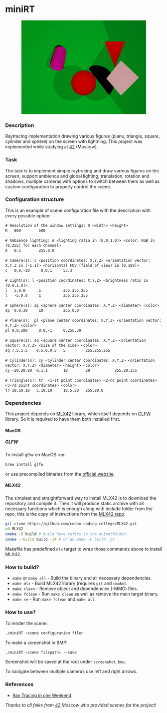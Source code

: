 # miniRT

<p align="center">
  <img width="400" height="300" src="./miniRT/screenshot.bmp">
</p>

### Description

Raytracing implementation drawing various figures (plane, triangle, square, cylinder and sphere) on the screen with lightning.
This project was implemented while studying at [42](https://42.fr) (Moscow).

### Task

The task is to implement simple raytracing and draw various figures on the screen, support ambience and global lighting, translation, rotation and shadows, multiple cameras with options to switch between them as well as custom configuration to properly control the scene.

### Configuration structure

This is an example of scene configuration file with the description with every possible option:

```
# Resolution of the window settings: R <width> <height>
R   800        600

# Ambience lighting: A <lighting ratio in [0.0,1.0]> <color: RGB in [0,255] for each channel>
A   0.5        255,0,0

# Camera(s): c <position coordinates: X,Y,Z> <orientation vector: X,Y,Z in [-1,1]> <horizontal FOV (field of view) in [0,180]>
c   0,0,-20     0,0,1     53.3

# Light(s): l <position coordinates: X,Y,Z> <brightness ratio in [0.0,1.0]>
l   5,0,0      1          255,255,255
l   -5,0,0     1          255,255,255

# Sphere(s): sp <sphere center coordinates: X,Y,Z> <diameter> <color>
sp  0,0,30     10         255,0,0

# Plane(s):  pl <plane center coordinates: X,Y,Z> <orientation vector: X,Y,Z> <color>
pl 0,0,100     0,0,-1     0,255,50

# Square(s): sq <square center coordinates: X,Y,Z> <orientation vector: X,Y,Z> <size of the side> <color>
sq 7.5,1,5    0.5,0,0.5   5         255,255,255

# Cylinder(s): cy <cylinder center coordinates: X,Y,Z> <orientation vector: X,Y,Z> <diameter> <height> <color> 
cy -20,20,80  0,1,1       10        20           255,20,255

# Triangle(s): tr  <1-st point coordinates> <2-nd point coordinates> <3-rd point coordinates> <color>
tr 10,10,10   5,10,10     10,5,20   255,20,0  
```

### Dependencies

This project depends on [MLX42](https://github.com/codam-coding-college/MLX42.git) library, which itself depends on [GLFW](https://www.glfw.org/) library. So it is required to have them both installed first.

#### MacOS

##### GLFW

To install glfw on MacOS run:

```bash
brew install glfw
``` 

or use precompiled binaries from the [official website](https://www.glfw.org/download.html).

##### MLX42

The simplest and straightforward way to install MLX42 is to download the repository and compile it. Then it will produce static archive with all necessary functions which is enough along with include folder from the repo, this is the copy of instructions from the [MLX42 repo](https://github.com/codam-coding-college/MLX42?tab=readme-ov-file#for-macos):

```bash
git clone https://github.com/codam-coding-college/MLX42.git
cd MLX42
cmake -B build # build here refers to the outputfolder.
cmake --build build -j4 # or do make -C build -j4
```

Makefile has predefined `mlx` target to wrap those commands above to install MLX42.


### How to build?

- `make` or `make all` - Build the binary and all necessary dependencies.
- `make mlx` - Build MLX42 library (requires `git` and `cmake`).
- `make clean` - Remove object and dependencies (-MMD) files.
- `make fclean` - Run `make clean` as well as remove the main target binary. 
- `make re` - Run `make fclean` and `make all`.

### How to use?

To render the scene:

```bash
./miniRT <scene configuration file>
```

To make a screenshot in BMP:

```bash
./miniRT <scene filepath> --save
```

Screenshot will be saved at the root under `screenshot.bmp`.

To navigate between multiple cameras use left and right arrows.

### References

- [Ray Tracing in one Weekend](https://raytracing.github.io/).

*Thanks to all folks from [42](https://42.fr) Moscow who provided scenes for the project!*